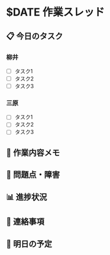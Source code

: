 # $DATE 作業スレッド

## 📋 今日のタスク
### 柳井
- [ ] タスク1
- [ ] タスク2
- [ ] タスク3

### 三原
- [ ] タスク1
- [ ] タスク2
- [ ] タスク3

## 📝 作業内容メモ



## 🚧 問題点・障害



## 📊 進捗状況



## 📢 連絡事項



## 📆 明日の予定
